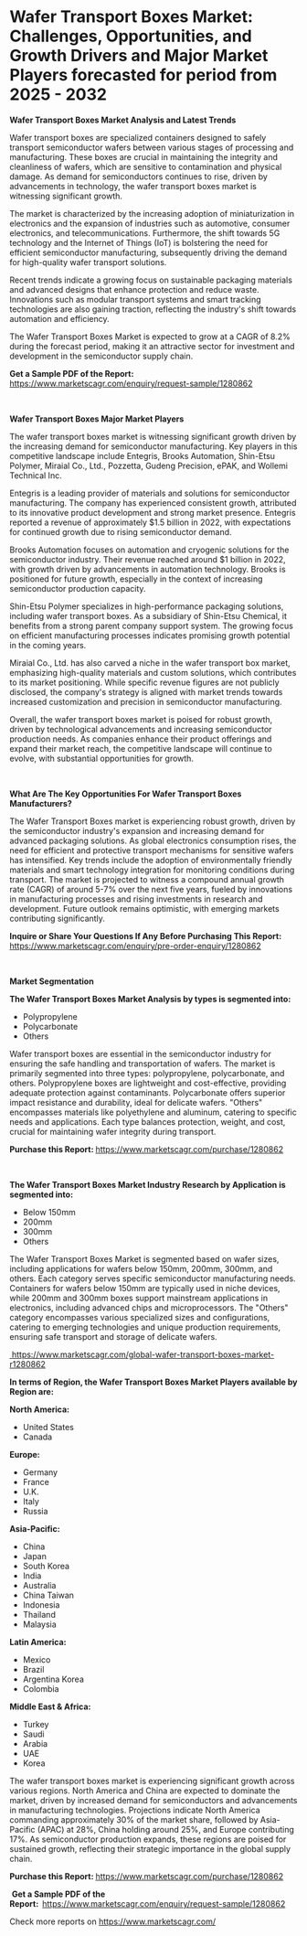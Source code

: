 <p><h1>Wafer Transport Boxes Market: Challenges, Opportunities, and Growth Drivers and Major Market Players forecasted for period from 2025 - 2032</h1></p><p><strong>Wafer Transport Boxes Market Analysis and Latest Trends</strong></p>
<p><p>Wafer transport boxes are specialized containers designed to safely transport semiconductor wafers between various stages of processing and manufacturing. These boxes are crucial in maintaining the integrity and cleanliness of wafers, which are sensitive to contamination and physical damage. As demand for semiconductors continues to rise, driven by advancements in technology, the wafer transport boxes market is witnessing significant growth.</p><p>The market is characterized by the increasing adoption of miniaturization in electronics and the expansion of industries such as automotive, consumer electronics, and telecommunications. Furthermore, the shift towards 5G technology and the Internet of Things (IoT) is bolstering the need for efficient semiconductor manufacturing, subsequently driving the demand for high-quality wafer transport solutions.</p><p>Recent trends indicate a growing focus on sustainable packaging materials and advanced designs that enhance protection and reduce waste. Innovations such as modular transport systems and smart tracking technologies are also gaining traction, reflecting the industry's shift towards automation and efficiency.</p><p>The Wafer Transport Boxes Market is expected to grow at a CAGR of 8.2% during the forecast period, making it an attractive sector for investment and development in the semiconductor supply chain.</p></p>
<p><strong>Get a Sample PDF of the Report:&nbsp;</strong> <a href="https://www.marketscagr.com/enquiry/request-sample/1280862?utm_campaign=3131&utm_medium=2&utm_source=Github&utm_content=ia&utm_term=24032025&utm_id=wafer-transport-boxes">https://www.marketscagr.com/enquiry/request-sample/1280862</a></p>
<p>&nbsp;</p>
<p><strong>Wafer Transport Boxes Major Market Players</strong></p>
<p><p>The wafer transport boxes market is witnessing significant growth driven by the increasing demand for semiconductor manufacturing. Key players in this competitive landscape include Entegris, Brooks Automation, Shin-Etsu Polymer, Miraial Co., Ltd., Pozzetta, Gudeng Precision, ePAK, and Wollemi Technical Inc.</p><p>Entegris is a leading provider of materials and solutions for semiconductor manufacturing. The company has experienced consistent growth, attributed to its innovative product development and strong market presence. Entegris reported a revenue of approximately $1.5 billion in 2022, with expectations for continued growth due to rising semiconductor demand.</p><p>Brooks Automation focuses on automation and cryogenic solutions for the semiconductor industry. Their revenue reached around $1 billion in 2022, with growth driven by advancements in automation technology. Brooks is positioned for future growth, especially in the context of increasing semiconductor production capacity.</p><p>Shin-Etsu Polymer specializes in high-performance packaging solutions, including wafer transport boxes. As a subsidiary of Shin-Etsu Chemical, it benefits from a strong parent company support system. The growing focus on efficient manufacturing processes indicates promising growth potential in the coming years.</p><p>Miraial Co., Ltd. has also carved a niche in the wafer transport box market, emphasizing high-quality materials and custom solutions, which contributes to its market positioning. While specific revenue figures are not publicly disclosed, the company's strategy is aligned with market trends towards increased customization and precision in semiconductor manufacturing.</p><p>Overall, the wafer transport boxes market is poised for robust growth, driven by technological advancements and increasing semiconductor production needs. As companies enhance their product offerings and expand their market reach, the competitive landscape will continue to evolve, with substantial opportunities for growth.</p></p>
<p>&nbsp;</p>
<p><strong>What Are The Key Opportunities For Wafer Transport Boxes Manufacturers?</strong></p>
<p><p>The Wafer Transport Boxes market is experiencing robust growth, driven by the semiconductor industry's expansion and increasing demand for advanced packaging solutions. As global electronics consumption rises, the need for efficient and protective transport mechanisms for sensitive wafers has intensified. Key trends include the adoption of environmentally friendly materials and smart technology integration for monitoring conditions during transport. The market is projected to witness a compound annual growth rate (CAGR) of around 5-7% over the next five years, fueled by innovations in manufacturing processes and rising investments in research and development. Future outlook remains optimistic, with emerging markets contributing significantly.</p></p>
<p><strong>Inquire or Share Your Questions If Any Before Purchasing This Report:</strong> <a href="https://www.marketscagr.com/enquiry/pre-order-enquiry/1280862?utm_campaign=3131&utm_medium=2&utm_source=Github&utm_content=ia&utm_term=24032025&utm_id=wafer-transport-boxes">https://www.marketscagr.com/enquiry/pre-order-enquiry/1280862</a></p>
<p>&nbsp;</p>
<p><strong>Market Segmentation</strong></p>
<p><strong>The Wafer Transport Boxes Market Analysis by types is segmented into:</strong></p>
<p><ul><li>Polypropylene</li><li>Polycarbonate</li><li>Others</li></ul></p>
<p><p>Wafer transport boxes are essential in the semiconductor industry for ensuring the safe handling and transportation of wafers. The market is primarily segmented into three types: polypropylene, polycarbonate, and others. Polypropylene boxes are lightweight and cost-effective, providing adequate protection against contaminants. Polycarbonate offers superior impact resistance and durability, ideal for delicate wafers. "Others" encompasses materials like polyethylene and aluminum, catering to specific needs and applications. Each type balances protection, weight, and cost, crucial for maintaining wafer integrity during transport.</p></p>
<p><strong>Purchase this Report:&nbsp;</strong><a href="https://www.marketscagr.com/purchase/1280862?utm_campaign=3131&utm_medium=2&utm_source=Github&utm_content=ia&utm_term=24032025&utm_id=wafer-transport-boxes">https://www.marketscagr.com/purchase/1280862</a></p>
<p>&nbsp;</p>
<p><strong>The Wafer Transport Boxes Market Industry Research by Application is segmented into:</strong></p>
<p><ul><li>Below 150mm</li><li>200mm</li><li>300mm</li><li>Others</li></ul></p>
<p><p>The Wafer Transport Boxes Market is segmented based on wafer sizes, including applications for wafers below 150mm, 200mm, 300mm, and others. Each category serves specific semiconductor manufacturing needs. Containers for wafers below 150mm are typically used in niche devices, while 200mm and 300mm boxes support mainstream applications in electronics, including advanced chips and microprocessors. The "Others" category encompasses various specialized sizes and configurations, catering to emerging technologies and unique production requirements, ensuring safe transport and storage of delicate wafers.</p></p>
<p><a href="https://www.marketscagr.com/global-wafer-transport-boxes-market-r1280862?utm_campaign=3131&utm_medium=2&utm_source=Github&utm_content=ia&utm_term=24032025&utm_id=wafer-transport-boxes">&nbsp;https://www.marketscagr.com/global-wafer-transport-boxes-market-r1280862</a></p>
<p><strong>In terms of Region, the Wafer Transport Boxes Market Players available by Region are:</strong></p>
<p>
    <p> <strong> North America: </strong>
        <ul>
            <li>United States</li>
            <li>Canada</li>
        </ul>
        </p> 
    <p> <strong> Europe: </strong>
        <ul>
            <li>Germany</li>
            <li>France</li>
            <li>U.K.</li>
            <li>Italy</li>
            <li>Russia</li>
        </ul>
        </p> 
    <p> <strong> Asia-Pacific: </strong>
        <ul>
            <li>China</li>
            <li>Japan</li>
            <li>South Korea</li>
            <li>India</li>
            <li>Australia</li>
            <li>China Taiwan</li>
            <li>Indonesia</li>
            <li>Thailand</li>
            <li>Malaysia</li>
        </ul>
        </p> 
    <p> <strong> Latin America: </strong>
        <ul>
            <li>Mexico</li>
            <li>Brazil</li>
            <li>Argentina Korea</li>
            <li>Colombia</li>
        </ul>
        </p> 
    <p> <strong> Middle East & Africa: </strong>
        <ul>
            <li>Turkey</li>
            <li>Saudi</li>
            <li>Arabia</li>
            <li>UAE</li>
            <li>Korea</li>
        </ul>
    </p>
    </p>
<p><p>The wafer transport boxes market is experiencing significant growth across various regions. North America and China are expected to dominate the market, driven by increased demand for semiconductors and advancements in manufacturing technologies. Projections indicate North America commanding approximately 30% of the market share, followed by Asia-Pacific (APAC) at 28%, China holding around 25%, and Europe contributing 17%. As semiconductor production expands, these regions are poised for sustained growth, reflecting their strategic importance in the global supply chain.</p></p>
<p><strong>Purchase this Report: </strong><a href="https://www.marketscagr.com/purchase/1280862?utm_campaign=3131&utm_medium=2&utm_source=Github&utm_content=ia&utm_term=24032025&utm_id=wafer-transport-boxes">https://www.marketscagr.com/purchase/1280862</a></p>
<p>&nbsp;<strong>Get a Sample PDF of the Report:&nbsp;&nbsp;</strong><a href="https://www.marketscagr.com/enquiry/request-sample/1280862?utm_campaign=3131&utm_medium=2&utm_source=Github&utm_content=ia&utm_term=24032025&utm_id=wafer-transport-boxes">https://www.marketscagr.com/enquiry/request-sample/1280862</a></p>
<p><strong></strong></p>
<p>Check more reports on <a href="https://www.marketscagr.com/?utm_campaign=3131&utm_medium=2&utm_source=Github&utm_content=ia&utm_term=24032025&utm_id=wafer-transport-boxes">https://www.marketscagr.com/</a></p>